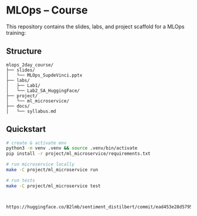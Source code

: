 # MLOps – Course

This repository contains the slides, labs, and project scaffold for a  MLOps training:

## Structure
```
mlops_2day_course/
├── slides/
│   └── MLOps_SupdeVinci.pptx
├── labs/
│   ├── Lab1/
│   └── Lab2_SA_HuggingFace/
├── project/
│   └── ml_microservice/
├── docs/
│   └── syllabus.md

```

## Quickstart
```bash
# create & activate env
python3 -m venv .venv && source .venv/bin/activate
pip install -r project/ml_microservice/requirements.txt

# run microservice locally
make -C project/ml_microservice run

# run tests
make -C project/ml_microservice test



https://huggingface.co/B2lmb/sentiment_distilbert/commit/ead453e28d5795d863ffe132b2b24e0ba9b66b3b
```
